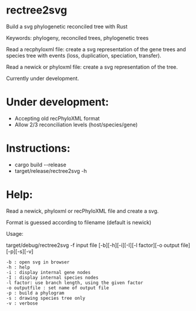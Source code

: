 # rectree2svg
Build a svg phylogenetic reconciled tree with Rust

Keywords:  phylogeny, reconciled trees, phylogenetic trees

Read a recphyloxml file:  create a svg representation of the  gene trees and species tree with events (loss, duplication, speciation, transfer).

Read a newick or phyloxml file: create a svg representation of the tree.

Currently under development.

# Under development:
- Accepting old recPhyloXML format
- Allow 2/3 reconciliation levels (host/species/gene)

# Instructions:
- cargo build --release
- target/release/rectree2svg -h

# Help:
Read a newick, phyloxml or recPhyloXML file and create a svg.

Format is guessed according to filename (default is newick)

Usage:

target/debug/rectree2svg -f input file [-b][-h][-i][-I][-l factor][-o output file][-p][-s][-v]

    -b : open svg in browser
    -h : help
    -i : display internal gene nodes
    -I : display internal species nodes
    -l factor: use branch length, using the given factor
    -o outputfile : set name of output file
    -p : build a phylogram
    -s : drawing species tree only
    -v : verbose
